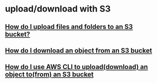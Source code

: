 # upload/download with S3

## [How do I upload files and folders to an S3 bucket?](https://docs.aws.amazon.com/AmazonS3/latest/user-guide/upload-objects.html) <a id="upload-objects"></a>

## [How do I download an object from an S3 bucket](https://docs.aws.amazon.com/AmazonS3/latest/user-guide/download-objects.html) <a id="download-objects"></a>

## [How do I use AWS CLI to upload\(download\) an object to\(from\) an S3 bucket](https://docs.aws.amazon.com/cli/latest/userguide/cli-services-s3.html) <a id="download-objects"></a>

